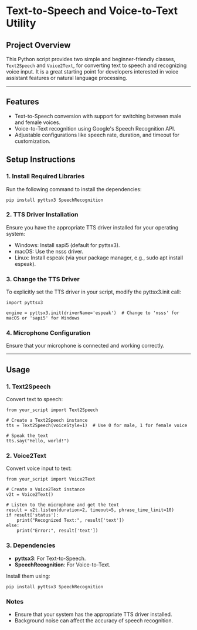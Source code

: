 # Text-to-Speech and Voice-to-Text Utility

## Project Overview  
This Python script provides two simple and beginner-friendly classes, `Text2Speech` and `Voice2Text`, for converting text to speech and recognizing voice input. It is a great starting point for developers interested in voice assistant features or natural language processing.

---

## Features  
- Text-to-Speech conversion with support for switching between male and female voices.  
- Voice-to-Text recognition using Google's Speech Recognition API.  
- Adjustable configurations like speech rate, duration, and timeout for customization.  

## Setup Instructions  

### 1. Install Required Libraries  
Run the following command to install the dependencies:  
```
pip install pyttsx3 SpeechRecognition
```

### 2. TTS Driver Installation
Ensure you have the appropriate TTS driver installed for your operating system:

*   Windows: Install sapi5 (default for pyttsx3).
*   macOS: Use the nsss driver.
*   Linux: Install espeak (via your package manager, e.g., sudo apt install espeak).

### 3. Change the TTS Driver
To explicitly set the TTS driver in your script, modify the pyttsx3.init call:
```
import pyttsx3

engine = pyttsx3.init(driverName='espeak')  # Change to 'nsss' for macOS or 'sapi5' for Windows
```

### 4. Microphone Configuration
Ensure that your microphone is connected and working correctly.

---
## Usage

### 1. Text2Speech
Convert text to speech:

```
from your_script import Text2Speech

# Create a Text2Speech instance
tts = Text2Speech(voiceStyle=1)  # Use 0 for male, 1 for female voice

# Speak the text
tts.say("Hello, world!")

```

### 2. Voice2Text
Convert voice input to text:
```
from your_script import Voice2Text

# Create a Voice2Text instance
v2t = Voice2Text()

# Listen to the microphone and get the text
result = v2t.listen(duration=2, timeout=5, phrase_time_limit=10)
if result['status']:
    print("Recognized Text:", result['text'])
else:
    print("Error:", result['text'])

```

### 3. Dependencies
*   **pyttsx3**: For Text-to-Speech.
*   **SpeechRecognition**: For Voice-to-Text.

Install them using:
```
pip install pyttsx3 SpeechRecognition
```

### Notes
*   Ensure that your system has the appropriate TTS driver installed.
*   Background noise can affect the accuracy of speech recognition.